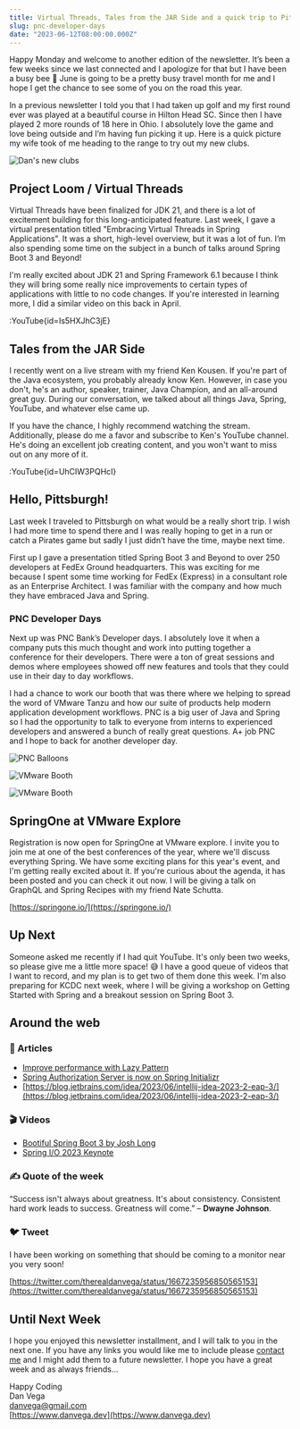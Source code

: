 ```yaml
---
title: Virtual Threads, Tales from the JAR Side and a quick trip to Pittsburgh
slug: pnc-developer-days
date: "2023-06-12T08:00:00.000Z"
---
```


Happy Monday and welcome to another edition of the newsletter. It’s been a few weeks since we last connected and I apologize for that but I have been a busy bee 🐝 June is going to be a pretty busy travel month for me and I hope I get the chance to see some of you on the road this year.

In a previous newsletter I told you that I had taken up golf and my first round ever was played at a beautiful course in Hilton Head SC. Since then I have played 2 more rounds of 18 here in Ohio. I absolutely love the game and love being outside and I’m having fun picking it up. Here is a quick picture my wife took of me heading to the range to try out my new clubs.

![Dan's new clubs](/images/newsletter/2023/06/12/dan-new-golf-clubs.jpeg)

## Project Loom / Virtual Threads

Virtual Threads have been finalized for JDK 21, and there is a lot of excitement building for this long-anticipated feature. Last week, I gave a virtual presentation titled "Embracing Virtual Threads in Spring Applications". It was a short, high-level overview, but it was a lot of fun. I’m also spending some time on the subject in a bunch of talks around Spring Boot 3 and Beyond!

I'm really excited about JDK 21 and Spring Framework 6.1 because I think they will bring some really nice improvements to certain types of applications with little to no code changes. If you're interested in learning more, I did a similar video on this back in April.

:YouTube{id=Is5HXJhC3jE}

## Tales from the JAR Side

I recently went on a live stream with my friend Ken Kousen. If you're part of the Java ecosystem, you probably already know Ken. However, in case you don't, he's an author, speaker, trainer, Java Champion, and an all-around great guy. During our conversation, we talked about all things Java, Spring, YouTube, and whatever else came up.

If you have the chance, I highly recommend watching the stream. Additionally, please do me a favor and subscribe to Ken's YouTube channel. He's doing an excellent job creating content, and you won't want to miss out on any more of it.

:YouTube{id=UhCIW3PQHcI}

## Hello, Pittsburgh!

Last week I traveled to Pittsburgh on what would be a really short trip. I wish I had more time to spend there and I was really hoping to get in a run or catch a Pirates game but sadly I just didn’t have the time, maybe next time.

First up I gave a presentation titled Spring Boot 3 and Beyond to over 250 developers at FedEx Ground headquarters. This was exciting for me because I spent some time working for FedEx (Express) in a consultant role as an Enterprise Architect. I was familiar with the company and how much they have embraced Java and Spring.

### PNC Developer Days

Next up was PNC Bank’s Developer days. I absolutely love it when a company puts this much thought and work into putting together a conference for their developers. There were a ton of great sessions and demos where employees showed off new features and tools that they could use in their day to day workflows.

I had a chance to work our booth that was there where we helping to spread the word of VMware Tanzu and how our suite of products help modern application development workflows. PNC is a big user of Java and Spring so I had the opportunity to talk to everyone from interns to experienced developers and answered a bunch of really great questions. A+ job PNC and I hope to back for another developer day.

![PNC Balloons](/images/newsletter/2023/06/12/pnc-balloons.jpeg)

![VMware Booth](/images/newsletter/2023/06/12/vmware-booth-01.png)

![VMware Booth](/images/newsletter/2023/06/12/vmware-booth-02.png)

## SpringOne at VMware Explore

Registration is now open for SpringOne at VMware explore. I invite you to join me at one of the best conferences of the year, where we'll discuss everything Spring. We have some exciting plans for this year's event, and I'm getting really excited about it. If you're curious about the agenda, it has been posted and you can check it out now. I will be giving a talk on GraphQL and Spring Recipes with my friend Nate Schutta.

[https://springone.io/](https://springone.io/)

## Up Next

Someone asked me recently if I had quit YouTube. It's only been two weeks, so please give me a little more space! 😅 I have a good queue of videos that I want to record, and my plan is to get two of them done this week. I'm also preparing for KCDC next week, where I will be giving a workshop on Getting Started with Spring and a breakout session on Spring Boot 3.

## Around the web

### 📝 Articles

- [Improve performance with Lazy Pattern](https://dev.to/jacobandrewsky/improving-web-performance-with-lazy-pattern-3eia)
- [Spring Authorization Server is now on Spring Initializr](https://spring.io/blog/2023/05/24/spring-authorization-server-is-on-spring-initializr)
- [https://blog.jetbrains.com/idea/2023/06/intellij-idea-2023-2-eap-3/](https://blog.jetbrains.com/idea/2023/06/intellij-idea-2023-2-eap-3/)

### 🎬 Videos

- [Bootiful Spring Boot 3 by Josh Long](https://www.youtube.com/watch?v=J8nbBiAnI6A)
- [Spring I/O 2023 Keynote](https://www.youtube.com/watch?v=IgmeFeTU1a4)

### ✍️ Quote of the week

“Success isn't always about greatness. It's about consistency. Consistent hard work leads to success. Greatness will come.” – **Dwayne Johnson**.

### 🐦 Tweet

I have been working on something that should be coming to a monitor near you very soon!

[https://twitter.com/therealdanvega/status/1667235956850565153](https://twitter.com/therealdanvega/status/1667235956850565153)

## Until Next Week

I hope you enjoyed this newsletter installment, and I will talk to you in the next one. If you have any links you would like me to include please [contact me](http://twitter.com/therealdanvega) and I might add them to a future newsletter. I hope you have a great week and as always friends...

Happy Coding<br/>
Dan Vega<br/>
danvega@gmail.com<br/>
[https://www.danvega.dev](https://www.danvega.dev)

